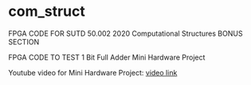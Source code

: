 # com_struct
FPGA CODE FOR SUTD 50.002 2020 Computational Structures
BONUS SECTION 

FPGA CODE TO TEST 1 Bit Full Adder Mini Hardware Project 

Youtube video for Mini Hardware Project:
[video link](https://youtu.be/yrF3i6HiYmk)
